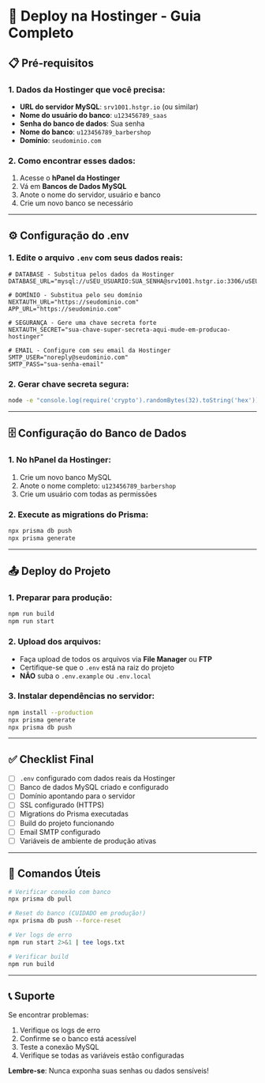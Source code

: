 # 🚀 Deploy na Hostinger - Guia Completo

## 📋 Pré-requisitos

### 1. Dados da Hostinger que você precisa:
- **URL do servidor MySQL**: `srv1001.hstgr.io` (ou similar)
- **Nome do usuário do banco**: `u123456789_saas`
- **Senha do banco de dados**: Sua senha
- **Nome do banco**: `u123456789_barbershop`
- **Domínio**: `seudominio.com`

### 2. Como encontrar esses dados:
1. Acesse o **hPanel da Hostinger**
2. Vá em **Bancos de Dados MySQL**
3. Anote o nome do servidor, usuário e banco
4. Crie um novo banco se necessário

---

## ⚙️ Configuração do .env

### 1. Edite o arquivo `.env` com seus dados reais:

```env
# DATABASE - Substitua pelos dados da Hostinger
DATABASE_URL="mysql://uSEU_USUARIO:SUA_SENHA@srv1001.hstgr.io:3306/uSEU_USUARIO_barbershop"

# DOMÍNIO - Substitua pelo seu domínio
NEXTAUTH_URL="https://seudominio.com"
APP_URL="https://seudominio.com"

# SEGURANÇA - Gere uma chave secreta forte
NEXTAUTH_SECRET="sua-chave-super-secreta-aqui-mude-em-producao-hostinger"

# EMAIL - Configure com seu email da Hostinger
SMTP_USER="noreply@seudominio.com"
SMTP_PASS="sua-senha-email"
```

### 2. Gerar chave secreta segura:
```bash
node -e "console.log(require('crypto').randomBytes(32).toString('hex'))"
```

---

## 🗄️ Configuração do Banco de Dados

### 1. No hPanel da Hostinger:
1. Crie um novo banco MySQL
2. Anote o nome completo: `u123456789_barbershop`
3. Crie um usuário com todas as permissões

### 2. Execute as migrations do Prisma:
```bash
npx prisma db push
npx prisma generate
```

---

## 📤 Deploy do Projeto

### 1. Preparar para produção:
```bash
npm run build
npm run start
```

### 2. Upload dos arquivos:
- Faça upload de todos os arquivos via **File Manager** ou **FTP**
- Certifique-se que o `.env` está na raiz do projeto
- **NÃO** suba o `.env.example` ou `.env.local`

### 3. Instalar dependências no servidor:
```bash
npm install --production
npx prisma generate
npx prisma db push
```

---

## ✅ Checklist Final

- [ ] `.env` configurado com dados reais da Hostinger
- [ ] Banco de dados MySQL criado e configurado
- [ ] Domínio apontando para o servidor
- [ ] SSL configurado (HTTPS)
- [ ] Migrations do Prisma executadas
- [ ] Build do projeto funcionando
- [ ] Email SMTP configurado
- [ ] Variáveis de ambiente de produção ativas

---

## 🔧 Comandos Úteis

```bash
# Verificar conexão com banco
npx prisma db pull

# Reset do banco (CUIDADO em produção!)
npx prisma db push --force-reset

# Ver logs de erro
npm run start 2>&1 | tee logs.txt

# Verificar build
npm run build
```

---

## 📞 Suporte

Se encontrar problemas:
1. Verifique os logs de erro
2. Confirme se o banco está acessível
3. Teste a conexão MySQL
4. Verifique se todas as variáveis estão configuradas

**Lembre-se**: Nunca exponha suas senhas ou dados sensíveis!
